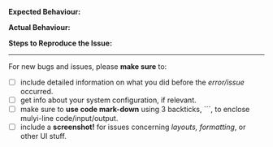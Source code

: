 **Expected Behaviour:**


**Actual Behaviour:**


**Steps to Reproduce the Issue:**


---

For new bugs and issues, please **make sure** to:
- [ ] include detailed information on what you did before the *error/issue* occurred.
- [ ] get info about your system configuration, if relevant.
- [ ] make sure to **use code mark-down** using 3 backticks, ```, to enclose mulyi-line code/input/output.
- [ ] include a **screenshot!** for issues concerning *layouts, formatting*, or other UI stuff. 
